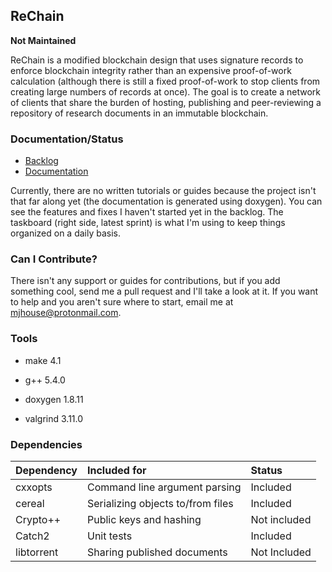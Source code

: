 ## ReChain

<!-- @cond suppress 
-->
<!-- 
[![Build Status](https://travis-ci.org/mjhouse/rechain.svg?branch=master)](https://travis-ci.org/mjhouse/rechain)
[![Coverage Status](https://coveralls.io/repos/github/mjhouse/rechain/badge.svg?branch=master)](https://coveralls.io/github/mjhouse/rechain?branch=master)
-->
<!-- @endcond 
-->

__Not Maintained__

ReChain is a modified blockchain design that uses signature records to enforce blockchain
integrity rather than an expensive proof-of-work calculation (although there is still a fixed 
proof-of-work to stop clients from creating large numbers of records at once). The goal is to 
create a network of clients that share the burden of hosting, publishing and peer-reviewing 
a repository of research documents in an immutable blockchain.

### Documentation/Status

* [Backlog](https://tree.taiga.io/project/mjhouse-rechain/backlog)
* [Documentation](https://mjhouse.github.io/rechain/)

Currently, there are no written tutorials or guides because the project isn't that far along yet (the documentation is generated using doxygen). You can see the features and fixes I haven't started yet in the backlog. The taskboard (right side, latest sprint) is what I'm using to keep things organized on a daily basis.

### Can I Contribute?

There isn't any support or guides for contributions, but if you add something cool, send me a pull request and I'll take a look at it. If you want to help and you aren't sure where to start, email me at mjhouse@protonmail.com.

### Tools

* make 4.1

* g++ 5.4.0

* doxygen 1.8.11

* valgrind 3.11.0

### Dependencies

| Dependency		    | Included for		                    | Status       |
|:----------------------|:--------------------------------------|:-------------|
| cxxopts               | Command line argument parsing         | Included     |
| cereal                | Serializing objects to/from files     | Included     |
| Crypto++              | Public keys and hashing               | Not included |
| Catch2                | Unit tests                            | Included     |
| libtorrent            | Sharing published documents           | Not Included |
